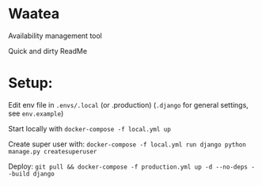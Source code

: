 # Waatea

Availability management tool

Quick and dirty ReadMe

# Setup:
Edit env file in `.envs/.local` (or .production)
(`.django` for general settings, see `env.example`)

Start locally with `docker-compose -f local.yml up`

Create super user with: 
`docker-compose -f local.yml run django python manage.py createsuperuser`

Deploy:
`git pull && docker-compose -f production.yml up -d --no-deps --build django`
